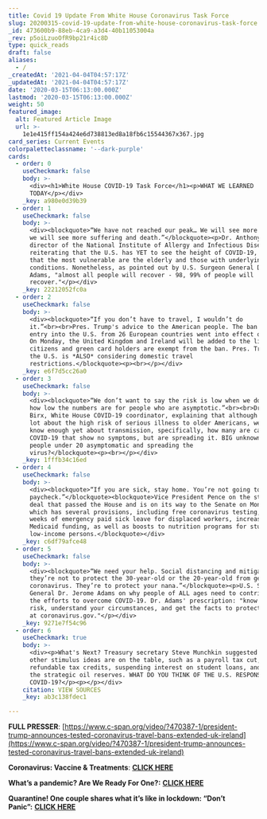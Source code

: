 ```yaml
---
title: Covid 19 Update From White House Coronavirus Task Force
slug: 20200315-covid-19-update-from-white-house-coronavirus-task-force
_id: 473600b9-88eb-4ca9-a3d4-40b11053004a
_rev: p5oiLzuoOfR9bp21r4ic8D
type: quick_reads
draft: false
aliases:
  - /
_createdAt: '2021-04-04T04:57:17Z'
_updatedAt: '2021-04-04T04:57:17Z'
date: '2020-03-15T06:13:00.000Z'
lastmod: '2020-03-15T06:13:00.000Z'
weight: 50
featured_image:
  alt: Featured Article Image
  url: >-
    1e1e415ff154a424e6d738813ed8a18fb6c15544367x367.jpg
card_series: Current Events
colorpaletteclassname: '--dark-purple'
cards:
  - order: 0
    useCheckmark: false
    body: >-
      <div><h1>White House COVID-19 Task Force</h1><p>WHAT WE LEARNED
      TODAY</p></div>
    _key: a980e0d39b39
  - order: 1
    useCheckmark: false
    body: >-
      <div><blockquote>“We have not reached our peak… We will see more cases and
      we will see more suffering and death.”</blockquote><p>Dr. Anthony Fauci,
      director of the National Institute of Allergy and Infectious Diseases,
      reiterating that the U.S. has YET to see the height of COVID-19, noting
      that the most vulnerable are the elderly and those with underlying
      conditions. Nonetheless, as pointed out by U.S. Surgeon General Dr. Jerome
      Adams, "almost all people will recover - 98, 99% of people will
      recover."</p></div>
    _key: 22212052fc0a
  - order: 2
    useCheckmark: false
    body: >-
      <div><blockquote>“If you don’t have to travel, I wouldn’t do
      it.”<br><br>Pres. Trump's advice to the American people. The ban against
      entry into the U.S. from 26 European countries went into effect on Friday.
      On Monday, the United Kingdom and Ireland will be added to the list. U.S.
      citizens and green card holders are exempt from the ban. Pres. Trump said
      the U.S. is *ALSO* considering domestic travel
      restrictions.</blockquote><p><br></p></div>
    _key: e6f7d5cc26a0
  - order: 3
    useCheckmark: false
    body: >-
      <div><blockquote>“We don’t want to say the risk is low when we don’t know
      how low the numbers are for people who are asymptotic.”<br><br>Dr. Deborah
      Birx, White House COVID-19 coordinator, explaining that although we know a
      lot about the high risk of serious illness to older Americans, we don't
      know enough yet about transmission, specifically, how many are carrying
      COVID-19 that show no symptoms, but are spreading it. BIG unknown: Are
      people under 20 asymptomatic and spreading the
      virus?</blockquote><p><br></p></div>
    _key: 1fffb34c16ed
  - order: 4
    useCheckmark: false
    body: >-
      <div><blockquote>“If you are sick, stay home. You’re not going to miss a
      paycheck.”</blockquote><blockquote>Vice President Pence on the stimulus
      deal that passed the House and is on its way to the Senate on Monday,
      which has several provisions, including free coronavirus testing, two
      weeks of emergency paid sick leave for displaced workers, increased
      Medicaid funding, as well as boosts to nutrition programs for students and
      low-income persons.</blockquote></div>
    _key: c6df79afce48
  - order: 5
    useCheckmark: false
    body: >-
      <div><blockquote>“We need your help. Social distancing and mitigation –
      they’re not to protect the 30-year-old or the 20-year-old from getting
      coronavirus. They’re to protect your nana.”</blockquote><p>U.S. Surgeon
      General Dr. Jerome Adams on why people of ALL ages need to contribute to
      the efforts to overcome COVID-19. Dr. Adams' prescription: "know your
      risk, understand your circumstances, and get the facts to protect yourself
      at coronavirus.gov."</p></div>
    _key: 9271e7f54c96
  - order: 6
    useCheckmark: true
    body: >-
      <div><p>What's Next? Treasury secretary Steve Munchkin suggested that
      other stimulus ideas are on the table, such as a payroll tax cut,
      refundable tax credits, suspending interest on student loans, and using
      the strategic oil reserves. WHAT DO YOU THINK OF THE U.S. RESPONSE TO
      COVID-19?</p><p></p></div>
    citation: VIEW SOURCES
    _key: ab3c138fdec1

---
```

**FULL PRESSER**: [https://www.c-span.org/video/?470387-1/president-trump-announces-tested-coronavirus-travel-bans-extended-uk-ireland](https://www.c-span.org/video/?470387-1/president-trump-announces-tested-coronavirus-travel-bans-extended-uk-ireland)

**Coronavirus: Vaccine & Treatments**: [**CLICK HERE**](https://smarthernews.com/coronavirus-whats-next-vaccine-treatment/)

**What’s a pandemic? Are We Ready For One?:** [**CLICK HERE**](https://smarthernews.com/pandemic-potential/)

**Quarantine! One couple shares what it’s like in lockdown: “Don’t Panic”:** [**CLICK HERE**](https://smarthernews.com/article/quarantined-one-couple-shares-what-its-like-in-quarantine-due-to-covid-19/)